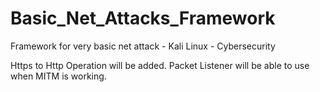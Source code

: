 # Basic_Net_Attacks_Framework
Framework for very basic net attack - Kali Linux - Cybersecurity

Https to Http Operation will be added.
Packet Listener will be able to use when MITM is working.
